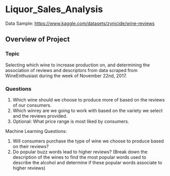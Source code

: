 # Liquor_Sales_Analysis

  Data Sample: https://www.kaggle.com/datasets/zynicide/wine-reviews

## Overview of Project

### Topic 
  Selecting which wine to increase production on, and determining the association of reviews and descriptors from data scraped from WineEnthusiast during the week of November 22nd, 2017. 
  
### Questions
  1. Which wine should we choose to produce more of based on the reviews of our consumers. 
  2. Which winrey are we going to work with based on the variety we select and the reviews provided. 
  3. Optional: What price range is most liked by consumers. 

Machine Learning Questions: 
  1. Will consumers purchase the type of wine we choose to produce based on their reviews?
  2. Do popular buzz words lead to higher reviews? (Break down the description of the wines to find the most popular words used to describe the alcohol and determine if these popular words associate to higher reviews)
  
  
